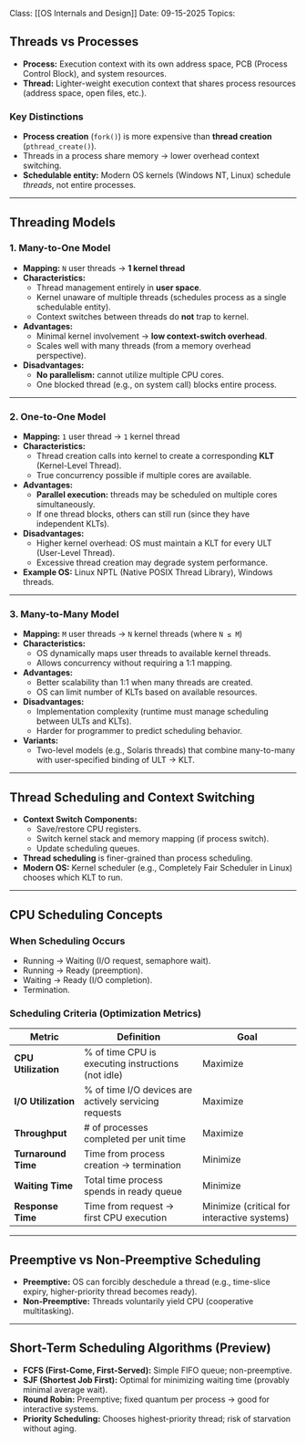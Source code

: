 Class: [[OS Internals and Design]]
Date: 09-15-2025
Topics: 

## **Threads vs Processes**  

- **Process:** Execution context with its own address space, PCB (Process Control Block), and system resources.  
- **Thread:** Lighter-weight execution context that shares process resources (address space, open files, etc.).  

### Key Distinctions  
- **Process creation** (`fork()`) is more expensive than **thread creation** (`pthread_create()`).  
- Threads in a process share memory → lower overhead context switching.  
- **Schedulable entity:** Modern OS kernels (Windows NT, Linux) schedule *threads*, not entire processes.  

---

## **Threading Models**  

### **1. Many-to-One Model**
- **Mapping:** `N` user threads → **1 kernel thread**  
- **Characteristics:**  
  - Thread management entirely in **user space**.  
  - Kernel unaware of multiple threads (schedules process as a single schedulable entity).  
  - Context switches between threads do **not** trap to kernel.  
- **Advantages:**  
  - Minimal kernel involvement → **low context-switch overhead**.  
  - Scales well with many threads (from a memory overhead perspective).  
- **Disadvantages:**  
  - **No parallelism:** cannot utilize multiple CPU cores.  
  - One blocked thread (e.g., on system call) blocks entire process.  

---

### **2. One-to-One Model**
- **Mapping:** `1` user thread → `1` kernel thread  
- **Characteristics:**  
  - Thread creation calls into kernel to create a corresponding **KLT** (Kernel-Level Thread).  
  - True concurrency possible if multiple cores are available.  
- **Advantages:**  
  - **Parallel execution:** threads may be scheduled on multiple cores simultaneously.  
  - If one thread blocks, others can still run (since they have independent KLTs).  
- **Disadvantages:**  
  - Higher kernel overhead: OS must maintain a KLT for every ULT (User-Level Thread).  
  - Excessive thread creation may degrade system performance.  
- **Example OS:** Linux NPTL (Native POSIX Thread Library), Windows threads.  

---

### **3. Many-to-Many Model**
- **Mapping:** `M` user threads → `N` kernel threads (where `N ≤ M`)  
- **Characteristics:**  
  - OS dynamically maps user threads to available kernel threads.  
  - Allows concurrency without requiring a 1:1 mapping.  
- **Advantages:**  
  - Better scalability than 1:1 when many threads are created.  
  - OS can limit number of KLTs based on available resources.  
- **Disadvantages:**  
  - Implementation complexity (runtime must manage scheduling between ULTs and KLTs).  
  - Harder for programmer to predict scheduling behavior.  
- **Variants:**  
  - Two-level models (e.g., Solaris threads) that combine many-to-many with user-specified binding of ULT → KLT.  

---

## **Thread Scheduling and Context Switching**
- **Context Switch Components:**  
  - Save/restore CPU registers.  
  - Switch kernel stack and memory mapping (if process switch).  
  - Update scheduling queues.  
- **Thread scheduling** is finer-grained than process scheduling.  
- **Modern OS:** Kernel scheduler (e.g., Completely Fair Scheduler in Linux) chooses which KLT to run.  

---

## **CPU Scheduling Concepts**

### **When Scheduling Occurs**
- Running → Waiting (I/O request, semaphore wait).  
- Running → Ready (preemption).  
- Waiting → Ready (I/O completion).  
- Termination.  

### **Scheduling Criteria (Optimization Metrics)**  
| **Metric** | **Definition** | **Goal** |
|-----------|---------------|---------|
| **CPU Utilization** | % of time CPU is executing instructions (not idle) | Maximize |
| **I/O Utilization** | % of time I/O devices are actively servicing requests | Maximize |
| **Throughput** | # of processes completed per unit time | Maximize |
| **Turnaround Time** | Time from process creation → termination | Minimize |
| **Waiting Time** | Total time process spends in ready queue | Minimize |
| **Response Time** | Time from request → first CPU execution | Minimize (critical for interactive systems) |

---

## **Preemptive vs Non-Preemptive Scheduling**
- **Preemptive:** OS can forcibly deschedule a thread (e.g., time-slice expiry, higher-priority thread becomes ready).  
- **Non-Preemptive:** Threads voluntarily yield CPU (cooperative multitasking).  

---

## **Short-Term Scheduling Algorithms (Preview)**  
- **FCFS (First-Come, First-Served):** Simple FIFO queue; non-preemptive.  
- **SJF (Shortest Job First):** Optimal for minimizing waiting time (provably minimal average wait).  
- **Round Robin:** Preemptive; fixed quantum per process → good for interactive systems.  
- **Priority Scheduling:** Chooses highest-priority thread; risk of starvation without aging.  
